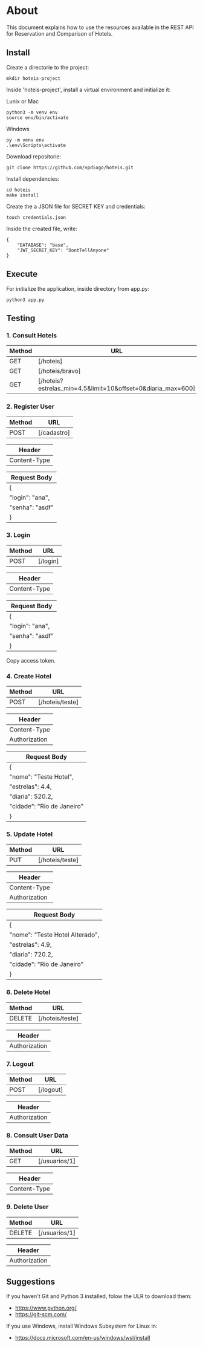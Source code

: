 # About

This document explains how to use the resources available in the REST API for Reservation and Comparison of Hotels.

## Install

Create a directorie to the project:

```
mkdir hoteis-project
```

Inside 'hoteis-project', install a virtual environment and initialize it:

Lunix or Mac
```
python3 -m venv env
source env/bin/activate
```
Windows
```
py -m venv env
.\env\Scripts\activate
```

Download repositorie:

```
git clone https://github.com/vpdiogo/hoteis.git
```

Install dependencies:

```
cd hoteis
make install
```

Create the a JSON file for SECRET KEY and credentials:

```
touch credentials.json
```

Inside the created file, write:

```
{
    "DATABASE": "base",
    "JWT_SECRET_KEY": "DontTellAnyone"
}
```

## Execute 
For initialize the application, inside directory from app.py:

```
python3 app.py
```

## Testing

### 1. Consult Hotels

|Method   | URL
|---------|----------------------------------
|GET      | [/hoteis]
|GET      | [/hoteis/bravo]
|GET      | [/hoteis?estrelas_min=4.5&limit=10&offset=0&diaria_max=600]

### 2. Register User

|Method   | URL
|---------|----------------------------------
|POST     | [/cadastro]

|Header
|---------------------------------------------
|Content-Type | [application/json]

|Request Body
|---------------------------------------------
|{
|   "login": "ana",
|   "senha": "asdf" 
|}

### 3. Login

|Method   | URL
|---------|----------------------------------
|POST     | [/login]

|Header
|---------------------------------------------
|Content-Type | [application/json]

|Request Body
|---------------------------------------------
|{
|   "login": "ana",
|   "senha": "asdf" 
|}

Copy access token.

### 4. Create Hotel

|Method   | URL
|---------|----------------------------------
|POST     | [/hoteis/teste]

|Header
|---------------------------------------------
|Content-Type  | [application/json]
|Authorization | [Bearer {access_token}]

|Request Body
|---------------------------------------------
|{
|   "nome": "Teste Hotel",
|   "estrelas": 4.4,
|   "diaria": 520.2,
|   "cidade": "Rio de Janeiro"
|}

### 5. Update Hotel

|Method   | URL
|---------|----------------------------------
|PUT      | [/hoteis/teste]

|Header
|---------------------------------------------
|Content-Type  | [application/json]
|Authorization | [Bearer {access_token}]

|Request Body
|---------------------------------------------
|{
|   "nome": "Teste Hotel Alterado",
|   "estrelas": 4.9,
|   "diaria": 720.2,
|   "cidade": "Rio de Janeiro"
|}

### 6. Delete Hotel

|Method   | URL
|---------|----------------------------------
|DELETE   | [/hoteis/teste]

|Header
|---------------------------------------------
|Authorization | [Bearer {access_token}]

### 7. Logout

|Method   | URL
|---------|----------------------------------
|POST     | [/logout]

|Header
|---------------------------------------------
|Authorization | [Bearer {access_token}]

### 8. Consult User Data

|Method   | URL
|---------|----------------------------------
|GET      | [/usuarios/1]

|Header
|---------------------------------------------
|Content-Type  | [application/json]

### 9. Delete User

|Method   | URL
|---------|----------------------------------
|DELETE   | [/usuarios/1]

|Header
|---------------------------------------------
|Authorization | [Bearer {access_token}]

## Suggestions

If you haven't Git and Python 3 installed, folow the ULR to download them:
- https://www.python.org/
- https://git-scm.com/

If you use Windows, install Windows Subsystem for Linux in:
- https://docs.microsoft.com/en-us/windows/wsl/install 